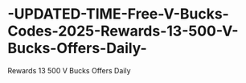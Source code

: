 # -UPDATED-TIME-Free-V-Bucks-Codes-2025-Rewards-13-500-V-Bucks-Offers-Daily-
Rewards 13 500 V Bucks Offers Daily
